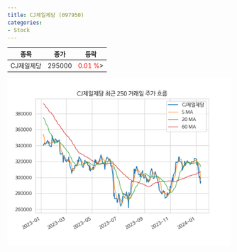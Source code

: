 ```yaml
---
title: CJ제일제당 (097950)
categories:
- Stock
---
```


|종목|종가|등락|
|----|----|----|
|CJ제일제당|295000|<span style="color: red">0.01 %</span>>|

<!-- more -->

![097950](/assets/images/stock/097950.png)